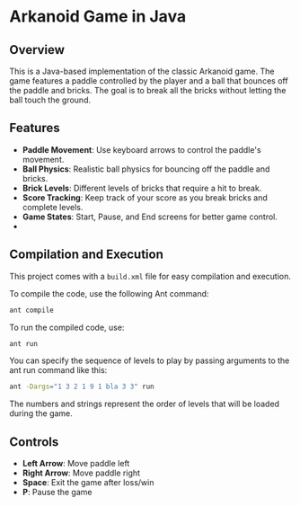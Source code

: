 # Arkanoid Game in Java

## Overview

This is a Java-based implementation of the classic Arkanoid game. The game features a paddle controlled by the player and a ball that bounces off the paddle and bricks. The goal is to break all the bricks without letting the ball touch the ground.

## Features

- **Paddle Movement**: Use keyboard arrows to control the paddle's movement.
- **Ball Physics**: Realistic ball physics for bouncing off the paddle and bricks.
- **Brick Levels**: Different levels of bricks that require a hit to break.
- **Score Tracking**: Keep track of your score as you break bricks and complete levels.
- **Game States**: Start, Pause, and End screens for better game control.
- 
## Compilation and Execution

This project comes with a `build.xml` file for easy compilation and execution.

To compile the code, use the following Ant command:
```bash
ant compile
```

To run the compiled code, use:
```bash
ant run
```

You can specify the sequence of levels
to play by passing arguments to the ant run command like this:
```bash
ant -Dargs="1 3 2 1 9 1 bla 3 3" run
```
The numbers and strings represent the order of levels that will be loaded during the game.
 
## Controls

- **Left Arrow**: Move paddle left
- **Right Arrow**: Move paddle right
- **Space**: Exit the game after loss/win
- **P**: Pause the game
